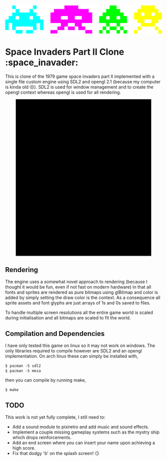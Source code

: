 <p align="center">
  <img src="img/invaders.png" alt="crab octopus squid cuttle"/>
</p>

# Space Invaders Part II Clone :space_inavader:

This is clone of the 1979 game space invaders part II implemented with a single file custom 
engine using SDL2 and opengl 2.1 (because my computer is kinda old :persevere:). SDL2 is used 
for window management and to create the opengl context whereas opengl is used for all rendering.

<p align="center">
  <img src="img/splash.gif" alt="splash screen and menu"/>
</p>

## Rendering

The engine uses a somewhat novel approach to rendering (because I thought it would be fun, even
if not fast on modern hardware) in that all fonts and sprites are rendered as pure bitmaps using 
glBitmap and color is added by simply setting the draw color is the context. As a consequence 
all sprite assets and font glyphs are just arrays of 1s and 0s saved to files. 

To handle multiple screen resolutions all the entire game world is scaled during initialisation
and all bitmaps are scaled to fit the world.

## Compilation and Dependencies

I have only tested this game on linux so it may not work on windows. The only libraries required 
to compile however are SDL2 and an opengl implementation. On arch linux these can simply be
installed with,

```shell
$ pacman -S sdl2
$ pacman -S mesa
```

then you can compile by running make,

```shell
$ make
```

## TODO

This work is not yet fully complete, I still need to:

* Add a sound module to pixiretro and add music and sound effects.
* Implement a couple missing gameplay systems such as the mystry ship which drops reinforcements.
* Add an end screen where you can insert your name upon achieving a high score.
* Fix that dodgy 'b' on the splash screen! :smirk:
